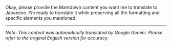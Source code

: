 Okay, please provide the Markdown content you want me to translate to Japanese. I'm ready to translate it while preserving all the formatting and specific elements you mentioned.


---
_Note: This content was automatically translated by Google Gemini. Please refer to the original English version for accuracy._